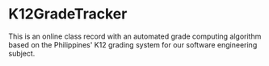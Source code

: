 # K12GradeTracker
This is an online class record with an automated grade computing algorithm based on the Philippines' K12 grading system for our software engineering subject.
